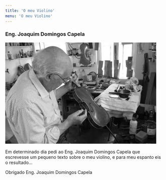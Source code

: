 ```yaml
---
title: 'O meu Violino'
menu: 'O meu Violino'
---
```


### Eng. Joaquim Domingos Capela  
![eng capela.webp](eng%20capela.webp) 
  
Em determinado dia pedi ao Eng. Joaquim Domingos Capela que escrevesse um pequeno texto sobre o meu violino, e para meu espanto eis o resultado...  
  
Obrigado Eng. Joaquim Domingos Capela  
